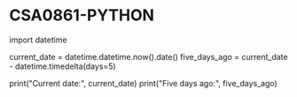 # CSA0861-PYTHON
import datetime

current_date = datetime.datetime.now().date()
five_days_ago = current_date - datetime.timedelta(days=5)

print("Current date:", current_date)
print("Five days ago:", five_days_ago)
